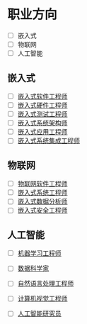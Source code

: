 # 职业方向
- [ ] 嵌入式
- [ ] 物联网
- [ ] 人工智能

## 嵌入式
- [ ] [嵌入式软件工程师](./embedded/general.md)
- [ ] [嵌入式硬件工程师](./embedded/system.md)
- [ ] [嵌入式测试工程师](./embedded/system.md)
- [ ] [嵌入式系统架构师](./embedded/system.md)
- [ ] [嵌入式应用工程师](./embedded/system.md)
- [ ] [嵌入式系统集成工程师](./embedded/system.md)

## 物联网
- [ ] [物联网软件工程师](./embedded/general.md)
- [ ] [嵌入式系统工程师](./embedded/general.md)
- [ ] [嵌入式数据分析师](./embedded/general.md)
- [ ] [嵌入式安全工程师](./embedded/general.md)

## 人工智能
- [ ] [机器学习工程师](./embedded/general.md)
- [ ] [数据科学家](./embedded/general.md)
- [ ] [自然语言处理工程师](./embedded/general.md)
- [ ] [计算机视觉工程师](./embedded/general.md)
- [ ] [人工智能研究员](./embedded/general.md)

  
